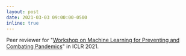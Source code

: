 ```yaml
---
layout: post
date: 2021-03-03 09:00:00-0500
inline: true
---
```


Peer reviewer for "<u>Workshop on Machine Learning for Preventing and Combating Pandemics</u>" in ICLR 2021.